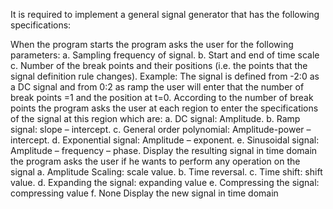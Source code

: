 It is required to implement a general signal generator that has the following specifications:

When the program starts the program asks the user for the following parameters: a. Sampling frequency of signal. b. Start and end of time scale c. Number of the break points and their positions (i.e. the points that the signal definition rule changes). Example: The signal is defined from -2:0 as a DC signal and from 0:2 as ramp the user will enter that the number of break points =1 and the position at t=0.
According to the number of break points the program asks the user at each region to enter the specifications of the signal at this region which are: a. DC signal: Amplitude. b. Ramp signal: slope – intercept. c. General order polynomial: Amplitude-power – intercept. d. Exponential signal: Amplitude – exponent. e. Sinusoidal signal: Amplitude – frequency – phase.
Display the resulting signal in time domain
the program asks the user if he wants to perform any operation on the signal a. Amplitude Scaling: scale value. b. Time reversal. c. Time shift: shift value. d. Expanding the signal: expanding value e. Compressing the signal: compressing value f. None
Display the new signal in time domain
